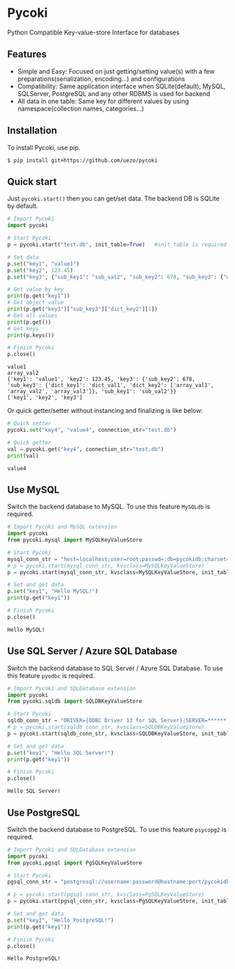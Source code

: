 # Pycoki

Python Compatible Key-value-store Interface for databases

## Features
- Simple and Easy: Focused on just getting/setting value(s) with a few preparations(serialization, encoding...) and configurations
- Compatibility: Same application interface when SQLite(default), MySQL, SQLServer, PostgreSQL and any other RDBMS is used for backend
- All data in one table: Same key for different values by using namespace(collection names, categories...)

## Installation

To install Pycoki, use pip.

```
$ pip install git+https://github.com/uezo/pycoki
```

## Quick start

Just `pycoki.start()` then you can get/set data. The backend DB is SQLite by default.

```python
# Import Pycoki
import pycoki

# Start Pycoki
p = pycoki.start("test.db", init_table=True)   #init_table is required for the first access to create data table

# Set data
p.set("key1", "value1")
p.set("key2", 123.45)
p.set("key3", {"sub_key1": "sub_val2", "sub_key2": 678, "sub_key3": {"dict_key1":"dict_val1", "dict_key2":["array_val1", "array_val2", "array_val3"]}})

# Get value by key
print(p.get("key1"))
# Get object value
print(p.get("key3")["sub_key3"]["dict_key2"][1])
# Get all values
print(p.get())
# Get keys
print(p.keys())

# Finish Pycoki
p.close()
```

```
value1
array_val2
{'key1': 'value1', 'key2': 123.45, 'key3': {'sub_key2': 678, 'sub_key3': {'dict_key1': 'dict_val1', 'dict_key2': ['array_val1', 'array_val2', 'array_val3']}, 'sub_key1': 'sub_val2'}}
['key1', 'key2', 'key3']
```

Or quick getter/setter without instancing and finalizing is like below:

```python
# Quick setter
pycoki.set("key4", "value4", connection_str="test.db")

# Quick getter
val = pycoki.get("key4", connection_str="test.db")
print(val)
```

```
value4
```

## Use MySQL

Switch the backend database to MySQL. To use this feature `MySQLdb` is required.

```python
# Import Pycoki and MySQL extension
import pycoki
from pycoki.mysql import MySQLKeyValueStore

# Start Pycoki
mysql_conn_str = "host=localhost;user=root;passwd=;db=pycokidb;charset=utf8;"
# p = pycoki.start(mysql_conn_str, kvsclass=MySQLKeyValueStore)
p = pycoki.start(mysql_conn_str, kvsclass=MySQLKeyValueStore, init_table=True, init_params=("pycokidb",))  #First access

# Set and get data
p.set("key1", "Hello MySQL!")
print(p.get("key1"))

# Finish Pycoki
p.close()
```

```
Hello MySQL!
```


## Use SQL Server / Azure SQL Database

Switch the backend database to SQL Server / Azure SQL Database. To use this feature `pyodbc` is required.

```python
# Import Pycoki and SQLDatabase extension
import pycoki
from pycoki.sqldb import SQLDBKeyValueStore

# Start Pycoki
sqldb_conn_str = "DRIVER={ODBC Driver 13 for SQL Server};SERVER=******.database.windows.net;PORT=1433;DATABASE=******;UID=******;PWD=******"
# p = pycoki.start(sqldb_conn_str, kvsclass=SQLDBKeyValueStore)
p = pycoki.start(sqldb_conn_str, kvsclass=SQLDBKeyValueStore, init_table=True)  #First access

# Set and get data
p.set("key1", "Hello SQL Server!")
print(p.get("key1"))

# Finish Pycoki
p.close()
```

```
Hello SQL Server!
```


## Use PostgreSQL

Switch the backend database to PostgreSQL. To use this feature `psycopg2` is required.

```python
# Import Pycoki and SQLDatabase extension
import pycoki
from pycoki.pgsql import PgSQLKeyValueStore

# Start Pycoki
pgsql_conn_str = "postgresql://username:password@hostname:port/pycokidb"

# p = pycoki.start(pgsql_conn_str, kvsclass=PgSQLKeyValueStore)
p = pycoki.start(pgsql_conn_str, kvsclass=PgSQLKeyValueStore, init_table=True)  #First access

# Set and get data
p.set("key1", "Hello PostgreSQL!")
print(p.get("key1"))

# Finish Pycoki
p.close()
```

```
Hello PostgreSQL!
```

